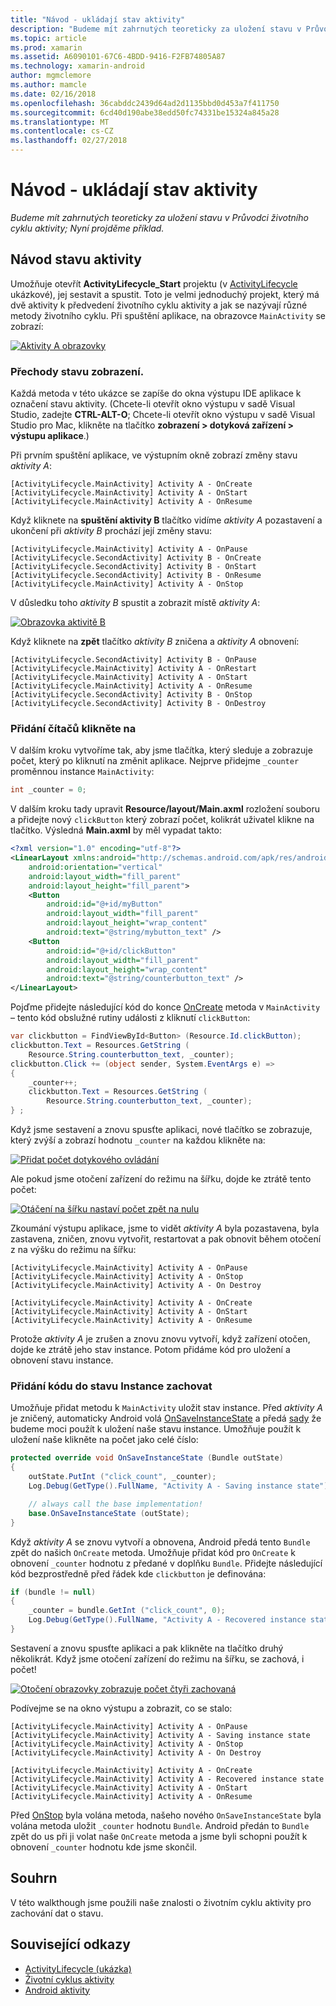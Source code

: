 ```yaml
---
title: "Návod - ukládají stav aktivity"
description: "Budeme mít zahrnutých teoreticky za uložení stavu v Průvodci životního cyklu aktivity; Nyní projděme příklad."
ms.topic: article
ms.prod: xamarin
ms.assetid: A6090101-67C6-4BDD-9416-F2FB74805A87
ms.technology: xamarin-android
author: mgmclemore
ms.author: mamcle
ms.date: 02/16/2018
ms.openlocfilehash: 36cabddc2439d64ad2d1135bbd0d453a7f411750
ms.sourcegitcommit: 6cd40d190abe38edd50fc74331be15324a845a28
ms.translationtype: MT
ms.contentlocale: cs-CZ
ms.lasthandoff: 02/27/2018
---
```

# <a name="walkthrough---saving-the-activity-state"></a>Návod - ukládají stav aktivity

_Budeme mít zahrnutých teoreticky za uložení stavu v Průvodci životního cyklu aktivity; Nyní projděme příklad._

## <a name="activity-state-walkthrough"></a>Návod stavu aktivity

Umožňuje otevřít **ActivityLifecycle_Start** projektu (v [ActivityLifecycle](https://developer.xamarin.com/samples/monodroid/ActivityLifecycle) ukázkové), jej sestavit a spustit. Toto je velmi jednoduchý projekt, který má dvě aktivity k předvedení životního cyklu aktivity a jak se nazývají různé metody životního cyklu. Při spuštění aplikace, na obrazovce `MainActivity` se zobrazí: 

[ ![Aktivity A obrazovky](saving-state-images/01-activity-a-sml.png)](saving-state-images/01-activity-a.png)

### <a name="viewing-state-transitions"></a>Přechody stavu zobrazení.

Každá metoda v této ukázce se zapíše do okna výstupu IDE aplikace k označení stavu aktivity. (Chcete-li otevřít okno výstupu v sadě Visual Studio, zadejte **CTRL-ALT-O**; Chcete-li otevřít okno výstupu v sadě Visual Studio pro Mac, klikněte na tlačítko **zobrazení > dotyková zařízení > výstupu aplikace**.)

Při prvním spuštění aplikace, ve výstupním okně zobrazí změny stavu *aktivity A*: 

```shell
[ActivityLifecycle.MainActivity] Activity A - OnCreate
[ActivityLifecycle.MainActivity] Activity A - OnStart
[ActivityLifecycle.MainActivity] Activity A - OnResume
```

Když kliknete na **spuštění aktivity B** tlačítko vidíme *aktivity A* pozastavení a ukončení při *aktivity B* prochází její změny stavu: 

```shell
[ActivityLifecycle.MainActivity] Activity A - OnPause
[ActivityLifecycle.SecondActivity] Activity B - OnCreate
[ActivityLifecycle.SecondActivity] Activity B - OnStart
[ActivityLifecycle.SecondActivity] Activity B - OnResume
[ActivityLifecycle.MainActivity] Activity A - OnStop
```

V důsledku toho *aktivity B* spustit a zobrazit místě *aktivity A*: 

[ ![Obrazovka aktivitě B](saving-state-images/02-activity-b-sml.png)](saving-state-images/02-activity-b.png)

Když kliknete na **zpět** tlačítko *aktivity B* zničena a *aktivity A* obnovení: 

```shell
[ActivityLifecycle.SecondActivity] Activity B - OnPause
[ActivityLifecycle.MainActivity] Activity A - OnRestart
[ActivityLifecycle.MainActivity] Activity A - OnStart
[ActivityLifecycle.MainActivity] Activity A - OnResume
[ActivityLifecycle.SecondActivity] Activity B - OnStop
[ActivityLifecycle.SecondActivity] Activity B - OnDestroy
```
### <a name="adding-a-click-counter"></a>Přidání čítačů klikněte na

V dalším kroku vytvoříme tak, aby jsme tlačítka, který sleduje a zobrazuje počet, který po kliknutí na změnit aplikace. Nejprve přidejme `_counter` proměnnou instance `MainActivity`: 

```csharp
int _counter = 0;
```

V dalším kroku tady upravit **Resource/layout/Main.axml** rozložení souboru a přidejte nový `clickButton` který zobrazí počet, kolikrát uživatel klikne na tlačítko. Výsledná **Main.axml** by měl vypadat takto: 

```xml
<?xml version="1.0" encoding="utf-8"?>
<LinearLayout xmlns:android="http://schemas.android.com/apk/res/android"
    android:orientation="vertical"
    android:layout_width="fill_parent"
    android:layout_height="fill_parent">
    <Button
        android:id="@+id/myButton"
        android:layout_width="fill_parent"
        android:layout_height="wrap_content"
        android:text="@string/mybutton_text" />
    <Button
        android:id="@+id/clickButton"
        android:layout_width="fill_parent"
        android:layout_height="wrap_content"
        android:text="@string/counterbutton_text" />
</LinearLayout>
```

Pojďme přidejte následující kód do konce [OnCreate](https://developer.xamarin.com/api/member/Android.App.Activity.OnCreate/p/Android.OS.Bundle/) metoda v `MainActivity` &ndash; tento kód obslužné rutiny události z kliknutí `clickButton`:

```csharp
var clickbutton = FindViewById<Button> (Resource.Id.clickButton);
clickbutton.Text = Resources.GetString (
    Resource.String.counterbutton_text, _counter);
clickbutton.Click += (object sender, System.EventArgs e) =>
{
    _counter++;
    clickbutton.Text = Resources.GetString (
        Resource.String.counterbutton_text, _counter);
} ;
```

Když jsme sestavení a znovu spusťte aplikaci, nové tlačítko se zobrazuje, který zvýší a zobrazí hodnotu `_counter` na každou klikněte na:

[![Přidat počet dotykového ovládání](saving-state-images/03-touched-sml.png)](saving-state-images/03-touched.png)

Ale pokud jsme otočení zařízení do režimu na šířku, dojde ke ztrátě tento počet:

[ ![Otáčení na šířku nastaví počet zpět na nulu](saving-state-images/05-rotate-nosave-sml.png)](saving-state-images/05-rotate-nosave.png)

Zkoumání výstupu aplikace, jsme to vidět *aktivity A* byla pozastavena, byla zastavena, zničen, znovu vytvořit, restartovat a pak obnovit během otočení z na výšku do režimu na šířku: 

```shell
[ActivityLifecycle.MainActivity] Activity A - OnPause
[ActivityLifecycle.MainActivity] Activity A - OnStop
[ActivityLifecycle.MainActivity] Activity A - On Destroy

[ActivityLifecycle.MainActivity] Activity A - OnCreate
[ActivityLifecycle.MainActivity] Activity A - OnStart
[ActivityLifecycle.MainActivity] Activity A - OnResume
```

Protože *aktivity A* je zrušen a znovu znovu vytvoří, když zařízení otočen, dojde ke ztrátě jeho stav instance. Potom přidáme kód pro uložení a obnovení stavu instance.

### <a name="adding-code-to-preserve-instance-state"></a>Přidání kódu do stavu Instance zachovat

Umožňuje přidat metodu k `MainActivity` uložit stav instance. Před *aktivity A* je zničený, automaticky Android volá [OnSaveInstanceState](https://developer.xamarin.com/api/member/Android.App.Activity.OnSaveInstanceState/p/Android.OS.Bundle/) a předá [sady](https://developer.xamarin.com/api/type/Android.OS.Bundle/) že budeme moci použít k uložení naše stavu instance. Umožňuje použít k uložení naše klikněte na počet jako celé číslo:

```csharp
protected override void OnSaveInstanceState (Bundle outState)
{
    outState.PutInt ("click_count", _counter);
    Log.Debug(GetType().FullName, "Activity A - Saving instance state");

    // always call the base implementation!
    base.OnSaveInstanceState (outState);    
}
```

Když *aktivity A* se znovu vytvoří a obnovena, Android předá tento `Bundle` zpět do našich `OnCreate` metoda. Umožňuje přidat kód pro `OnCreate` k obnovení `_counter` hodnotu z předané v doplňku `Bundle`. Přidejte následující kód bezprostředně před řádek kde `clickbutton` je definována: 

```csharp
if (bundle != null)
{
    _counter = bundle.GetInt ("click_count", 0);
    Log.Debug(GetType().FullName, "Activity A - Recovered instance state");
}
```

Sestavení a znovu spusťte aplikaci a pak klikněte na tlačítko druhý několikrát. Když jsme otočení zařízení do režimu na šířku, se zachová, i počet!

[ ![Otočení obrazovky zobrazuje počet čtyři zachovaná](saving-state-images/06-rotate-save-sml.png)](saving-state-images/06-rotate-save.png)


Podívejme se na okno výstupu a zobrazit, co se stalo:
    
```shell
[ActivityLifecycle.MainActivity] Activity A - OnPause
[ActivityLifecycle.MainActivity] Activity A - Saving instance state
[ActivityLifecycle.MainActivity] Activity A - OnStop
[ActivityLifecycle.MainActivity] Activity A - On Destroy

[ActivityLifecycle.MainActivity] Activity A - OnCreate
[ActivityLifecycle.MainActivity] Activity A - Recovered instance state
[ActivityLifecycle.MainActivity] Activity A - OnStart
[ActivityLifecycle.MainActivity] Activity A - OnResume
``` 

Před [OnStop](https://developer.xamarin.com/api/member/Android.App.Activity.OnStop/) byla volána metoda, našeho nového `OnSaveInstanceState` byla volána metoda uložit `_counter` hodnotu `Bundle`. Android předán to `Bundle` zpět do us při ji volat naše `OnCreate` metoda a jsme byli schopni použít k obnovení `_counter` hodnotu kde jsme skončil.


## <a name="summary"></a>Souhrn

V této walkthough jsme použili naše znalosti o životním cyklu aktivity pro zachování dat o stavu. 



## <a name="related-links"></a>Související odkazy

- [ActivityLifecycle (ukázka)](https://developer.xamarin.com/samples/monodroid/ActivityLifecycle)
- [Životní cyklus aktivity](~/android/app-fundamentals/activity-lifecycle/index.md)
- [Android aktivity](https://developer.xamarin.com/api/type/Android.App.Activity/)
